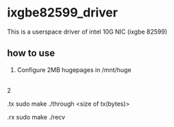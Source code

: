 # ixgbe82599_driver
This is a userspace driver of intel 10G NIC (ixgbe 82599)

## how to use
1. Configure 2MB hugepages in /mnt/huge 
<br>
2<br>

 .tx
sudo make 
./through <bus number> <size of tx(bytes)> <br>
  
.rx
sudo make
./recv <bus number>
